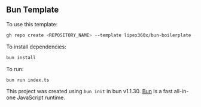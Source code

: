## Bun Template

To use this template: 

```bash
gh repo create <REPOSITORY_NAME> --template lipex360x/bun-boilerplate --private --clone
```

To install dependencies:

```bash
bun install
```

To run:

```bash
bun run index.ts
```

This project was created using `bun init` in bun v1.1.30. [Bun](https://bun.sh) is a fast all-in-one JavaScript runtime.

